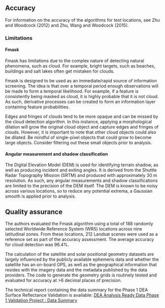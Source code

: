 ## Accuracy

For information on the accuracy of the algorithms for test locations, see Zhu and Woodcock (2012) and Zhu, Wang and Woodcock (2015).

### Limitations

#### Fmask

Fmask has limitations due to the complex nature of detecting natural phenomena, such as cloud. For example, bright targets, such as beaches, buildings and salt lakes often get mistaken for clouds.

Fmask is designed to be used as an immediate/rapid source of information screening. The idea is that over a temporal period enough observations will be made to form a temporal likelihood. For example, if a feature is consistently being masked as cloud, it is highly probable that it is not cloud. As such, derivative processes can be created to form an information layer containing feature probabilities.

Edges and fringes of clouds tend to be more opaque and can be missed by the cloud detection algorithm. In this instance, applying a morphological dilation will grow the original cloud object and capture edges and fringes of clouds. However, it is important to note that other cloud objects could also be dilated. Be mindful of single-pixel objects that could grow to become large objects. Consider filtering out these small objects prior to analysis.

#### Angular measurement and shadow classification

The Digital Elevation Model (DEM) is used for identifying terrain shadow, as well as producing incident and exiting angles. It is derived from the Shuttle Radar Topography Mission (SRTM) and produced with approximately 30 m resolution. As such, any angular measurements and shadow classifications are limited to the precision of the DEM itself. The DEM is known to be noisy across various locations, so to reduce any potential extrema, a Gaussian smooth is applied prior to analysis.

## Quality assurance

The authors evaluated the Fmask algorithm using a total of 188 randomly selected Worldwide Reference System (WRS) locations across nine latitudinal zones. From these locations, 212 Landsat scenes were used as a reference set as part of the accuracy assessment. The average accuracy for cloud detection was 96.4%.

The calculation of the satellite and solar positional geometry datasets are largely influenced by the publicly available ephemeris data and whether the satellite has an on-board GPS, as well as the geographical information that resides with the imagery data and the metadata published by the data providers. The code to generate the geometry grids is routinely tested and evaluated for accuracy at >6 decimal places of precision.

The technical report containing the data summary for the Phase 1 DEA Surface Reflectance Validation is available: [DEA Analysis Ready Data Phase 1 Validation Project : Data Summary](http://pid.geoscience.gov.au/dataset/ga/14510)

